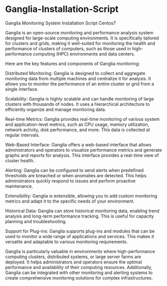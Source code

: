 # Ganglia-Installation-Script
Ganglia Monitoring System Installation Script Centos7

Ganglia is an open-source monitoring and performance analysis system designed for large-scale computing environments. It is specifically tailored for clusters and grids, making it well-suited for monitoring the health and performance of clusters of computers, such as those used in high-performance computing (HPC) environments and data centers.

Here are the key features and components of Ganglia monitoring:

Distributed Monitoring: Ganglia is designed to collect and aggregate monitoring data from multiple machines and centralize it for analysis. It allows you to monitor the performance of an entire cluster or grid from a single interface.

Scalability: Ganglia is highly scalable and can handle monitoring of large clusters with thousands of nodes. It uses a hierarchical architecture to efficiently organize and manage monitoring data.

Real-time Metrics: Ganglia provides real-time monitoring of various system and application-level metrics, such as CPU usage, memory utilization, network activity, disk performance, and more. This data is collected at regular intervals.

Web-Based Interface: Ganglia offers a web-based interface that allows administrators and operators to visualize performance metrics and generate graphs and reports for analysis. This interface provides a real-time view of cluster health.

Alerting: Ganglia can be configured to send alerts when predefined thresholds are breached or when anomalies are detected. This helps administrators quickly respond to issues and perform proactive maintenance.

Extensibility: Ganglia is extensible, allowing you to add custom monitoring metrics and adapt it to the specific needs of your environment.

Historical Data: Ganglia can store historical monitoring data, enabling trend analysis and long-term performance tracking. This is useful for capacity planning and troubleshooting.

Support for Plug-ins: Ganglia supports plug-ins and modules that can be used to monitor a wide range of applications and services. This makes it versatile and adaptable to various monitoring requirements.

Ganglia is particularly valuable in environments where high-performance computing clusters, distributed systems, or large server farms are deployed. It helps administrators and operators ensure the optimal performance and availability of their computing resources. Additionally, Ganglia can be integrated with other monitoring and alerting systems to create comprehensive monitoring solutions for complex infrastructures.